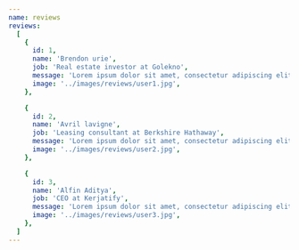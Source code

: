 ```yaml
---
name: reviews
reviews:
  [
    {
      id: 1,
      name: 'Brendon urie',
      job: 'Real estate investor at Golekno',
      message: 'Lorem ipsum dolor sit amet, consectetur adipiscing elit. Cras imperdiet nulla tortor, vitae tempus mauris luctus a. Praesent ultrices varius magna et tristique. Phasellus elementum aliquam leo. Praesent porttitor ex in auctor vulputate. Ut finibus nunc suscipit, pellentesque risus quis, blandit neque.',
      image: '../images/reviews/user1.jpg',
    },

    {
      id: 2,
      name: 'Avril lavigne',
      job: 'Leasing consultant at Berkshire Hathaway',
      message: 'Lorem ipsum dolor sit amet, consectetur adipiscing elit. Cras imperdiet nulla tortor, vitae tempus mauris luctus a. Praesent ultrices varius magna et tristique. Phasellus elementum aliquam leo. Praesent porttitor ex in auctor vulputate. Ut finibus nunc suscipit, pellentesque risus quis, blandit neque.',
      image: '../images/reviews/user2.jpg',
    },

    {
      id: 3,
      name: 'Alfin Aditya',
      job: 'CEO at Kerjatify',
      message: 'Lorem ipsum dolor sit amet, consectetur adipiscing elit. Cras imperdiet nulla tortor, vitae tempus mauris luctus a. Praesent ultrices varius magna et tristique. Phasellus elementum aliquam leo. Praesent porttitor ex in auctor vulputate. Ut finibus nunc suscipit, pellentesque risus quis, blandit neque.',
      image: '../images/reviews/user3.jpg',
    },
  ]
---
```

